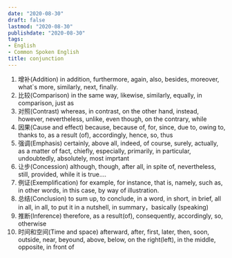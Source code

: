 ```yaml
---
date: "2020-08-30"
draft: false
lastmod: "2020-08-30"
publishdate: "2020-08-30"
tags: 
- English
- Common Spoken English
title: conjunction
---
```


1. 增补(Addition)
   in addition, furthermore, again, also, besides, moreover, what`s more, similarly, next, finally.
2. 比较(Comparison)
   in the same way, likewise, similarly, equally, in comparison, just as
3. 对照(Contrast)
   whereas, in contrast, on the other hand, instead, however, nevertheless, unlike, even though, on the contrary, while
4. 因果(Cause and effect)
   because, because of, for, since, due to, owing to, thanks to, as a result (of), accordingly, hence, so, thus
5. 强调(Emphasis)
   certainly, above all, indeed, of course, surely, actually, as a matter of fact, chiefly, especially, primarily, in particular, undoubtedly, absolutely, most imprtant
6. 让步(Concession)
   although, though, after all, in spite of, nevertheless, still, provided, while it is true....
7. 例证(Exemplification)
   for example, for instance, that is, namely, such as, in other words, in this case, by way of illustration.
8. 总结(Conclusion)
   to sum up, to conclude, in a word, in short, in brief, all in all, in all, to put it in a nutshell, in summary，basically  (speaking)
9. 推断(Inference)
   therefore, as a result(of), consequently, accordingly, so, otherwise
10. 时间和空间(Time and space)
    afterward, after, first, later, then, soon, outside, near, beyound, above, below, on the right(left), in the middle, opposite, in front of






